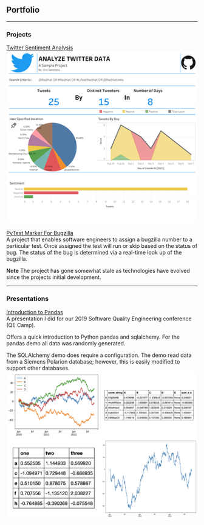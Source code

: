 ## Portfolio

---

### Projects 

[Twitter Sentiment Analysis](/projects/twitter-sentiment)
<img src="images/Analyze Twitter Data.png?raw=true"/>

[PyTest Marker For Bugzilla](https://github.com/els-pnw/pytest_marker_bugzilla/)
<br>
A project that enables software engineers to assign a bugzilla number to a particular test.  Once assigned the test will run or skip based on the status of bug.  The status of the bug is determined via a real-time look up of the bugzilla.

**Note** The project has gone somewhat stale as technologies have evolved since the projects initial development.

---
### Presentations
[Introduction to Pandas](https://github.com/els-pnw/QECamp19-Intro-to-pandas/)
<br>
A presentation I did for our 2019 Software Quality Engineering conference (QE Camp).  

Offers a quick introduction to Python pandas and sqlalchemy.  For the pandas demo all data was randomly generated.

The SQLAlchemy demo does require a configuration.  The demo read data from a Siemens Polarion database; however, this is easily modified to support other databases.
<img src="images/Pandas Getting Started.png">